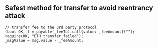 ## Safest method for transfer to avoid reentrancy attack
```
// transfer fee to the 3rd party protocol
(bool OK, ) = payable(_feeTo).call{value: _feeAmount}("");
require(OK, "ETH transfer failed");
_msgValue = msg.value - _feeAmount;
```